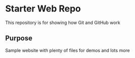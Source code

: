 # Starter Web Repo

This repository is for showing how Git and GitHub work

## Purpose

Sample website with plenty of files for demos and lots more